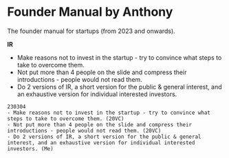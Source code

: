 # Founder Manual by Anthony
The founder manual for startups (from 2023 and onwards).

**IR**
- Make reasons not to invest in the startup - try to convince what steps to take to overcome them.
- Not put more than 4 people on the slide and compress their introductions - people would not read them.
- Do 2 versions of IR, a short version for the public & general interest, and an exhaustive version for individual interested investors.

```
230304
- Make reasons not to invest in the startup - try to convince what steps to take to overcome them. (20VC)
- Not put more than 4 people on the slide and compress their introductions - people would not read them. (20VC)
- Do 2 versions of IR, a short version for the public & general interest, and an exhaustive version for individual interested investors. (Me)
```
